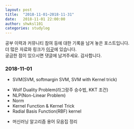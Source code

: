 ```yaml
---
layout: post
title:  "2018-11-01~2018-11-31"
date:   2018-11-01 22:00:00
author: shwksl101
categories: studylog
---
```


공부 이력과 커뮤니티 참여 등에 대한 기록을 남겨 놓은 포스트입니다.  
더 많은 자료와 링크가 [이곳](https://shwksl101.github.io/etc/2018/09/16/Materials.html)에 있습니다.  
궁금한 점이 있으시면 댓글에 남겨주세요. 감사합니다.

### 2018-11-01

* SVM(SVM, softmargin SVM, SVM with Kernel trick)
 - Wolf Duality Problem(라그랑주 승수법, KKT 조건)
 - NLP(Non-Linear Problem)
 - Norm
 - Kernel Function & Kernel Trick
 - Radial Basis Function(RBF) kernel

* 머신러닝 알고리즘 용어 모음집 정리
